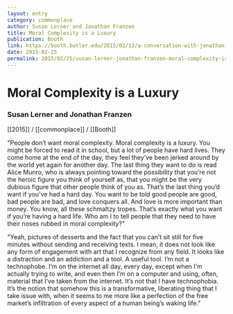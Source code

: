 ```yaml
---
layout: entry
category: commonplace
author: Susan Lerner and Jonathan Franzen
title: Moral Complexity is a Luxury
publication: Booth
link: https://booth.butler.edu/2015/02/13/a-conversation-with-jonathan-franzen/
date: 2015-02-25
permalink: 2015/02/25/susan-lerner-jonathan-franzen-moral-complexity-is-a-luxury
---
```


# Moral Complexity is a Luxury

### Susan Lerner and Jonathan Franzen

[[2015]] / [[commonplace]] / [[Booth]]

"People don’t want moral complexity. Moral complexity is a luxury. You might be forced to read it in school, but a lot of people have hard lives. They come home at the end of the day, they feel they’ve been jerked around by the world yet again for another day. The last thing they want to do is read Alice Munro, who is always pointing toward the possibility that you’re not the heroic figure you think of yourself as, that you might be the very dubious figure that other people think of you as. That’s the last thing you’d want if you’ve had a hard day. You want to be told good people are good, bad people are bad, and love conquers all. And love is more important than money. You know, all these schmaltzy tropes. That’s exactly what you want if you’re having a hard life. Who am I to tell people that they need to have their noses rubbed in moral complexity?"
 
"Yeah, pictures of desserts and the fact that you can’t sit still for five minutes without sending and receiving texts. I mean, it does not look like any form of engagement with art that I recognize from any field. It looks like a distraction and an addiction and a tool. A useful tool. I’m not a technophobe. I’m on the internet all day, every day, except when I’m actually trying to write, and even then I’m on a computer and using, often, material that I’ve taken from the internet. It’s not that I have technophobia. It’s the notion that somehow this is a transformative, liberating thing that I take issue with, when it seems to me more like a perfection of the free market’s infiltration of every aspect of a human being’s waking life."
